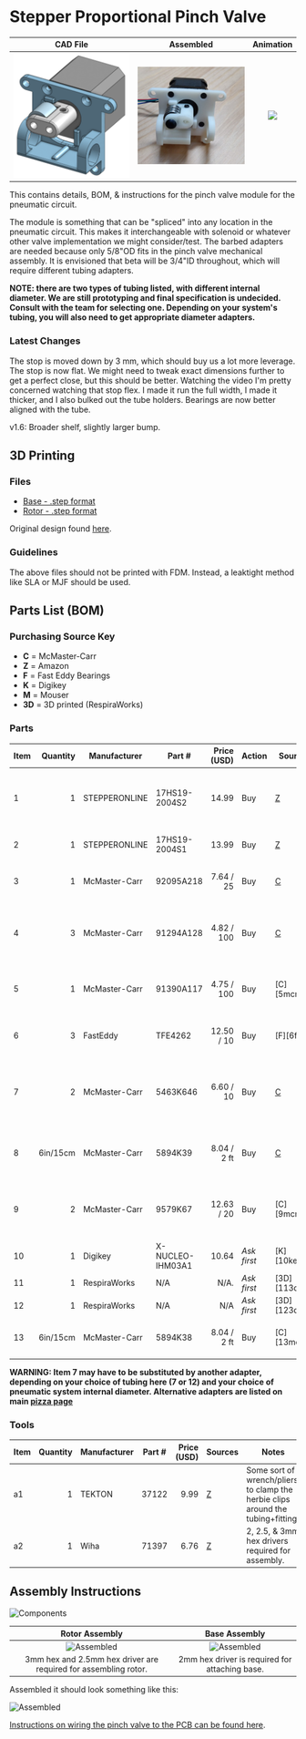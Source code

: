 # Stepper Proportional Pinch Valve

  CAD File         |  Assembled         |Animation           
:------------------:|:-----------------:|:-------------------------:
![](assets/rendering_1_6.png)  |  ![](assets/assembled.png)  |  ![](assets/animation.gif)


This contains details, BOM, & instructions for the pinch valve module for the pneumatic circuit. 

The module is something that can be "spliced" into any location in the pneumatic circuit.
This makes it interchangeable with solenoid or whatever other valve implementation we might consider/test.
The barbed adapters are needed because only 5/8"OD fits in the pinch valve mechanical assembly.
It is envisioned that beta will be 3/4"ID throughout, which will require different tubing adapters.

**NOTE: there are two types of tubing listed, with different internal diameter. We are still prototyping and final
specification is undecided. Consult with the team for selecting one.
Depending on your system's tubing, you will also need to get appropriate diameter adapters.** 

### Latest Changes

The stop is moved down by 3 mm, which should buy us a lot more leverage.
The stop is now flat. We might need to tweak exact dimensions further to get a perfect close, but this should be better.
Watching the video I'm pretty concerned watching that stop flex. I made it run the full width, I made it thicker, and I also bulked out the tube holders.
Bearings are now better aligned with the tube.

v1.6: Broader shelf, slightly larger bump.

## 3D Printing

### Files 

- [Base - .step format](assets/exhaust%20pinch%20valve%201.6%20-%20base.step)
- [Rotor - .step format](assets/exhaust%20pinch%20valve%201.6%20-%20rotor.step)

Original design found
[here](https://cad.onshape.com/documents/3fe0c1f79c482144c267173d/w/2ad1c08071a25185f9c78c68/e/764ab1c89ba2f5ce8cf4b650).

### Guidelines

The above files should not be printed with FDM. Instead, a leaktight method like SLA or MJF should be used.

## Parts List (BOM)

### Purchasing Source Key

* **C** = McMaster-Carr
* **Z** = Amazon
* **F** = Fast Eddy Bearings
* **K** = Digikey
* **M** = Mouser
* **3D** = 3D printed (RespiraWorks)

### Parts 

| Item | Quantity | Manufacturer  | Part #              | Price (USD)     | Action     | Sources            | Notes |
| ------ |---------:| ------------- | ------------------- | ------------:| ------------ |--------------------| ----- |
| 1      |        1 | STEPPERONLINE | 17HS19-2004S2       |       14.99  | Buy          | [Z][1amzn]         | Stepper motor. Make sure to get one with the full-cut D-shaft. |
| 2      |        1 | STEPPERONLINE | 17HS19-2004S1       |       13.99  | Buy          | [Z][2amzn]         | **alternative to 1** Stepper motor.  |
| 3      |        1 | McMaster-Carr | 92095A218           |   7.64 / 25  | Buy          | [C][3mcmc]         | M5x30mm button head. Axle for bearing. |
| 4      |        3 | McMaster-Carr | 91294A128           |  4.82 / 100  | Buy          | [C][4mcmc]         | M3x8mm flat head. Attaches frame to stepper body |
| 5      |        1 | McMaster-Carr | 91390A117           |  4.75 / 100  | Buy          | [C][5mcmc]         | M5x5mm set screw. Attaches rotor to stepper |
| 6      |        3 | FastEddy      | TFE4262             |  12.50 / 10  | Buy          | [F][6fast]         | 5x16x5 Metal shielded bearings |
| 7      |        2 | McMaster-Carr | 5463K646            |  6.60 / 10   | Buy          | [C][7mcmc]         | Reducer 5/8"ID <-> 1/2"ID, single barb **READ WARNING BELOW**|
| 8      | 6in/15cm | McMaster-Carr | 5894K39             |  8.04 / 2 ft | Buy          | [C][8mcmc]         | Continuous-Flex Soft Tygon PVC Tubing, 1/2" ID, 5/8" OD |
| 9      |        2 | McMaster-Carr | 9579K67             |  12.63 / 20  | Buy          | [C][9mcmc]         | Easy-Install Double Snap-Grip Clamps, 1/2" to 19/32" ID |
| 10      |        1 | Digikey       | X-NUCLEO-IHM03A1    |        10.64 | *Ask first*  | [K][10key] [M][9mr] | Stepper driver dev board |
| 11     |        1 | RespiraWorks  | N/A                 |       N/A.   | *Ask first*  | [3D][113d]         | BASE - 3D printed |
| 12     |        1 | RespiraWorks  | N/A                 |       N/A    | *Ask first*  | [3D][123d]         | ROTOR - 3D printed |
| 13     | 6in/15cm | McMaster-Carr | 5894K38             |  8.04 / 2 ft | Buy          | [C][13mcmc]        | **alternative to 7**, tubing 3/8" ID, 5/8" OD |

**WARNING: Item 7 may have to be substituted by another adapter, depending on your choice of tubing here (7 or 12) and
your choice of pneumatic system internal diameter. Alternative adapters are listed on main [pizza page](../../4_Prototype_Assembly/Alpha_Build_Instructions/pizza_build.md)**

[1amzn]:   https://www.amazon.com/dp/B07Z1J8JWH
[2amzn]:   https://www.amazon.com/gp/product/B00PNEQKC0
[2mcmc]:   https://www.mcmaster.com/92095A218
[3mcmc]:   https://www.mcmaster.com/91294A128
[4mcmc]:   https://www.mcmaster.com/91390A117
[5fast]:   https://www.fasteddybearings.com/5x16x5-metal-shielded-bearing-625-zz-10-units/
[6mcmc]:   https://www.mcmaster.com/5463K646
[7mcmc]:   https://www.mcmaster.com/5894K39
[8mcmc]:   https://www.mcmaster.com/9579K67
[9key]:   https://www.digikey.com/short/z442qt
[9mr]:     https://www.mouser.com/ProductDetail/511-X-NUCLEO-IHM03A1
[103d]:    https://github.com/RespiraWorks/SystemDesign/blob/grace-pinch-valve-updates/2_Research_&_Development/Project-Pinch_Valve/README.md#exported-step-files
[12mcmc]:  https://www.mcmaster.com/5894K38

### Tools

| Item | Quantity | Manufacturer  | Part #      | Price (USD) | Sources         | Notes |
| ---- |---------:| ------------- | ----------- | ----------:|-----------------| ----- |
| a1   |        1 | TEKTON        | 37122       |       9.99 | [Z][a1amzn]      | Some sort of wrench/pliers, to clamp the herbie clips around the tubing+fitting. |
| a2   |        1 | Wiha          | 71397       |       6.76 | [Z][a2amzn]      | 2, 2.5, & 3mm hex drivers required for assembly.  |

[a1amzn]:   https://www.amazon.com/TEKTON-2-Inch-Joint-Pliers-37122/dp/B00KLY1FAY
[a2amzn]:   https://www.amazon.com/Wiha-71397-Metric-Insert-6-Piece/dp/B0084B7S70/ref=sr_1_4?dchild=1&keywords=3mm+hex&qid=1590347774&sr=8-4

## Assembly Instructions

![Components](assets/pinch-valve-components.jpg)

Rotor Assembly                     |  Base Assembly           |   
:---------------------------------:|:-------------------------: 
![Assembled](assets/pinch-assembling1.jpg)|  ![Assembled](assets/pinch-assembling2.jpg)  
3mm hex and 2.5mm hex driver are required for assembling rotor.|  2mm hex driver is required for attaching base.

Assembled it should look something like this:

![Assembled](assets/pinch-valve-assembled.jpg)

[Instructions on wiring the pinch valve to the PCB can be found here](https://github.com/RespiraWorks/pcbreathe).
